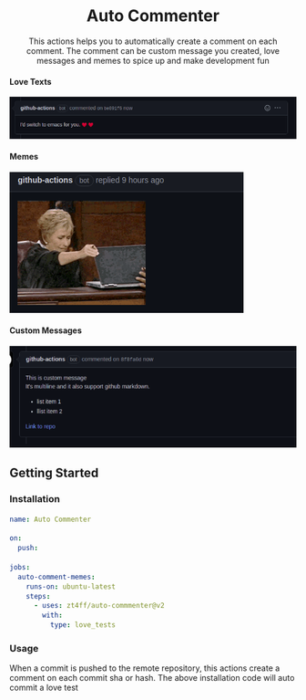 <h1 align="center">Auto Commenter</h1>
<p align="center">This actions helps you to automatically create a comment on each comment. The comment can be custom message you created, love messages and memes to spice up and make development fun</p>

#### Love Texts

![love_test](/readme_resources/love_texts.png)

#### Memes

![gifs](/readme_resources/meme.png)

#### Custom Messages

![custom-messages](/readme_resources/custom.png)

## Getting Started

### Installation

```yaml
name: Auto Commenter

on:
  push:

jobs:
  auto-comment-memes:
    runs-on: ubuntu-latest
    steps:
      - uses: zt4ff/auto-commmenter@v2
        with:
          type: love_tests
```

### Usage

When a commit is pushed to the remote repository, this actions create a comment on each commit sha or hash.
The above installation code will auto commit a love test
